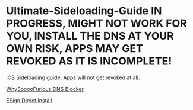# Ultimate-Sideloading-Guide IN PROGRESS, MIGHT NOT WORK FOR YOU, INSTALL THE DNS AT YOUR OWN RISK, APPS MAY GET REVOKED AS IT IS INCOMPLETE!
iOS Sideloading guide, Apps will not get revoked at all.


[WhySooooFurious DNS Blocker](https://github.com/WhySooooFurious/Ultimate-Sideloading-Guide/releases/download/bin/WhySooooFurious.DNS.Blocker.mobileconfig)

[ESign Direct Install](https://shorturl.at/Jx5gX)
